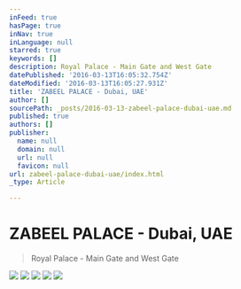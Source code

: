 ```yaml
---
inFeed: true
hasPage: true
inNav: true
inLanguage: null
starred: true
keywords: []
description: Royal Palace - Main Gate and West Gate
datePublished: '2016-03-13T16:05:32.754Z'
dateModified: '2016-03-13T16:05:27.931Z'
title: 'ZABEEL PALACE - Dubai, UAE'
author: []
sourcePath: _posts/2016-03-13-zabeel-palace-dubai-uae.md
published: true
authors: []
publisher:
  name: null
  domain: null
  url: null
  favicon: null
url: zabeel-palace-dubai-uae/index.html
_type: Article

---
```

# ZABEEL PALACE - Dubai, UAE

> Royal Palace - Main Gate and West Gate

![](https://the-grid-user-content.s3-us-west-2.amazonaws.com/deb9ef2d-d143-4aa1-a1b4-b9855b670af6.jpg)
![](https://the-grid-user-content.s3-us-west-2.amazonaws.com/c806cd57-ed42-4303-bc79-33bd1352c1d2.jpg)
![](https://the-grid-user-content.s3-us-west-2.amazonaws.com/a0908421-d274-49a7-81b3-2a71ac33b5c2.jpg)
![](https://the-grid-user-content.s3-us-west-2.amazonaws.com/887fca72-9083-40c9-ba47-cb99ae5227dc.jpg)
![](https://the-grid-user-content.s3-us-west-2.amazonaws.com/3bf6326b-42e3-48f3-8506-6d8c9e9b191d.png)